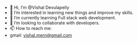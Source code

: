 - 👋 Hi, I’m @Vishal Devulapelly
- 👀 I’m interested in learning new things and improve my skills.
- 🌱 I’m currently learning Full stack web development.
- 💞️ I’m looking to collaborate with developers.
- 📫 How to reach me:
- gmail: vishal.mern@gmail.com
<!---
vishaldev25/vishaldev25 is a ✨ special ✨ repository because its `README.md` (this file) appears on your GitHub profile.
You can click the Preview link to take a look at your changes.
--->
